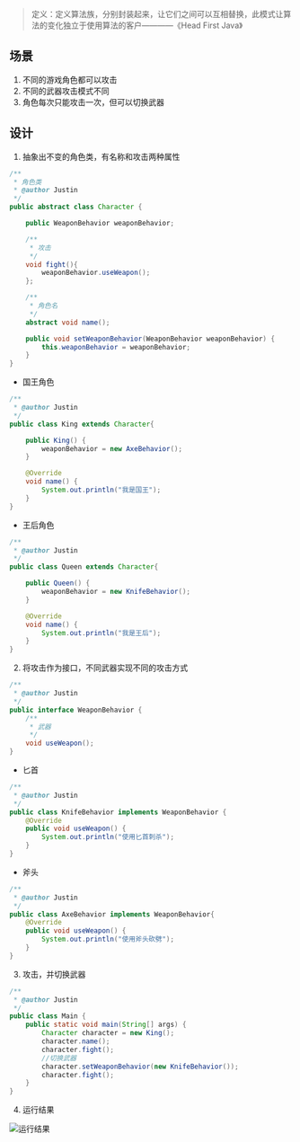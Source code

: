 > 定义：定义算法族，分别封装起来，让它们之间可以互相替换，此模式让算法的变化独立于使用算法的客户————《Head First Java》

## 场景
1. 不同的游戏角色都可以攻击
2. 不同的武器攻击模式不同
3. 角色每次只能攻击一次，但可以切换武器

## 设计
   1. 抽象出不变的角色类，有名称和攻击两种属性

```java
/**
 * 角色类
 * @author Justin
 */
public abstract class Character {

    public WeaponBehavior weaponBehavior;

    /**
     * 攻击
     */
    void fight(){
        weaponBehavior.useWeapon();
    };

    /**
     * 角色名
     */
    abstract void name();

    public void setWeaponBehavior(WeaponBehavior weaponBehavior) {
        this.weaponBehavior = weaponBehavior;
    }
}
```
- 国王角色


```java
/**
 * @author Justin
 */
public class King extends Character{

    public King() {
        weaponBehavior = new AxeBehavior();
    }

    @Override
    void name() {
        System.out.println("我是国王");
    }
}
```
- 王后角色

```java
/**
 * @author Justin
 */
public class Queen extends Character{

    public Queen() {
        weaponBehavior = new KnifeBehavior();
    }

    @Override
    void name() {
        System.out.println("我是王后");
    }
}
```


2. 将攻击作为接口，不同武器实现不同的攻击方式

```java
/**
 * @author Justin
 */
public interface WeaponBehavior {
    /**
     * 武器
     */
    void useWeapon();
}
```
- 匕首

```java
/**
 * @author Justin
 */
public class KnifeBehavior implements WeaponBehavior {
    @Override
    public void useWeapon() {
        System.out.println("使用匕首刺杀");
    }
}
```
- 斧头

```java
/**
 * @author Justin
 */
public class AxeBehavior implements WeaponBehavior{
    @Override
    public void useWeapon() {
        System.out.println("使用斧头砍劈");
    }
}
```

3. 攻击，并切换武器


```java
/**
 * @author Justin
 */
public class Main {
    public static void main(String[] args) {
        Character character = new King();
        character.name();
        character.fight();
        //切换武器
        character.setWeaponBehavior(new KnifeBehavior());
        character.fight();
    }
}
```
4. 运行结果

![运行结果](http://cdn.liancode.top/img/20220712175624.png)
